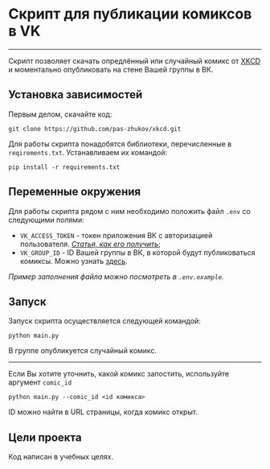 
# Скрипт для публикации комиксов в VK

---
Скрипт позволяет скачать опредлённый или случайный комикс от [XKCD](https://xkcd.com/) и моментально опубликовать на стене Вашей группы в ВК.

## Установка зависимостей
Первым делом, скачайте код:
``` 
git clone https://github.com/pas-zhukov/xkcd.git
```
Для работы скрипта понадобятся библиотеки, перечисленные в `reqirements.txt`.
Устанавливаем их командой:
```
pip install -r requirements.txt
```

## Переменные окружения

Для работы скрипта рядом с ним необходимо положить файл `.env` со следующими полями:

- `VK_ACCESS_TOKEN` - токен приложения ВК с авторизацией пользователя.  [_Статья, как его получить_](https://rdd.media/kak-poluchit-access_token-vkontakte/);
- `VK_GROUP_ID` - ID Вашей группы в ВК, в которой будут публиковаться комиксы. Можно узнать [здесь](https://regvk.com/id/).

_Пример заполнения файла можно посмотреть в `.env.example`._

## Запуск

Запуск скрипта осуществляется следующей командой:
```shell
python main.py
```
В группе опубликуется случайный комикс.

---

Если Вы хотите уточнить, какой комикс запостить, используйте аргумент `comic_id`
```shell
python main.py --comic_id <id комикса>
```

ID можно найти в URL страницы, когда комикс открыт.

## Цели проекта
Код написан в учебных целях.